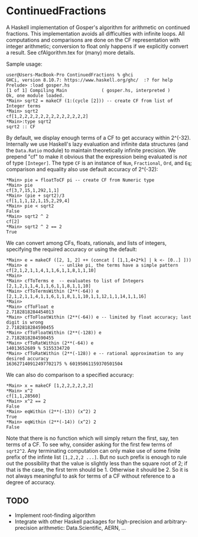 # ContinuedFractions
A Haskell implementation of Gosper's algorithm for arithmetic on continued fractions. This implementation avoids all difficulties with infinite loops. All computations and comparisons are done on the CF representation with integer arithmetic; conversion to float only happens if we explicitly convert a result. See cfAlgorithm.tex for (many) more details.

Sample usage:

	user@Users-MacBook-Pro ContinuedFractions % ghci
	GHCi, version 8.10.7: https://www.haskell.org/ghc/  :? for help
	Prelude> :load gosper.hs 
	[1 of 1] Compiling Main             ( gosper.hs, interpreted )
	Ok, one module loaded.
	*Main> sqrt2 = makeCF (1:(cycle [2])) -- create CF from list of Integer terms
	*Main> sqrt2
	cf[1,2,2,2,2,2,2,2,2,2,2,2,2,2]
	*Main>:type sqrt2
	sqrt2 :: CF
	
By default, we display enough terms of a CF to get accuracy within 2^(-32). Internally we use Haskell's lazy evaluation and infinite data structures (and the `Data.Ratio` module) to maintain theoretically infinite precision. We prepend "cf" to make it obvious that the expression being evaluated is *not* of type `[Integer]`. The type `CF` is an instance of `Num`, `Fractional`, `Ord`, and `Eq`; comparison and equality also use default accuracy of 2^(-32):

	*Main> pie = floatToCF pi -- create CF from Numeric type
	*Main> pie
	cf[3,7,15,1,292,1,1]
	*Main> (pie + sqrt2)/3
	cf[1,1,1,12,1,15,2,29,4]
	*Main> pie < sqrt2
	False
	*Main> sqrt2 ^ 2
	cf[2]
	*Main> sqrt2 ^ 2 == 2
	True

We can convert among CFs, floats, rationals, and lists of integers, specifying the required accuracy or using the default:

	*Main> e = makeCF ([2, 1, 2] ++ (concat [ [1,1,4+2*k] | k <- [0..] ]))
	*Main> e            -- unlike pi, the terms have a simple pattern
	cf[2,1,2,1,1,4,1,1,6,1,1,8,1,1,10]
	*Main> 
	*Main> cfToTerms e  -- evaluates to list of Integers
	[2,1,2,1,1,4,1,1,6,1,1,8,1,1,10]
	*Main> cfToTermsWithin (2**(-64)) e
	[2,1,2,1,1,4,1,1,6,1,1,8,1,1,10,1,1,12,1,1,14,1,1,16]
	*Main> 
	*Main> cfToFloat e
	2.7182818284454013
	*Main> cfToFloatWithin (2**(-64)) e -- limited by float accuracy; last digit is wrong
	2.7182818284590455
	*Main> cfToFloatWithin (2**(-128)) e  
	2.7182818284590455
	*Main> cfToRatWithin (2**(-64)) e
	14013652689 % 5155334720
	*Main> cfToRatWithin (2**(-128)) e -- rational approximation to any desired accuracy
	163627140912497702175 % 60195061159370501504
	
We can also do comparison to a specified accuracy:

	*Main> x = makeCF [1,2,2,2,2,2,2]
	*Main> x^2
	cf[1,1,28560]
	*Main> x^2 == 2
	False
	*Main> eqWithin (2**(-13)) (x^2) 2
	True
	*Main> eqWithin (2**(-14)) (x^2) 2
	False

Note that there is no function which will simply return the first, say, ten terms of a CF. To see why, consider asking for the first few terms of `sqrt2^2`. Any terminating computation can only make use of some finite prefix of the infinte list `[1,2,2,2 ...]`. But no such prefix is enough to rule out the possibility that the value is slightly less than the square root of 2; if that is the case, the first term should be 1. Otherwise it should be 2. So it is not always meaningful to ask for terms of a CF without reference to a degree of accuracy.
	
## TODO
* Implement root-finding algorithm
* Integrate with other Haskell packages for high-precision and arbitrary-precision arithmetic: Data.Scientific, AERN, ...